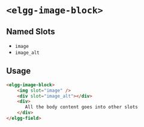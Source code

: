 # `<elgg-image-block>`

## Named Slots

 * `image`
 * `image_alt`
  
## Usage

```html
<elgg-image-block>
    <img slot="image" />
    <div slot="image_alt"></div>
    <div>
       All the body content goes into other slots
    </div>
</elgg-field>
```

